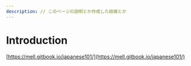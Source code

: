 ```yaml
---
description: // このページの説明とか作成した経緯とか
---
```


# Introduction

[https://mell.gitbook.io/japanese101/](https://mell.gitbook.io/japanese101/)

